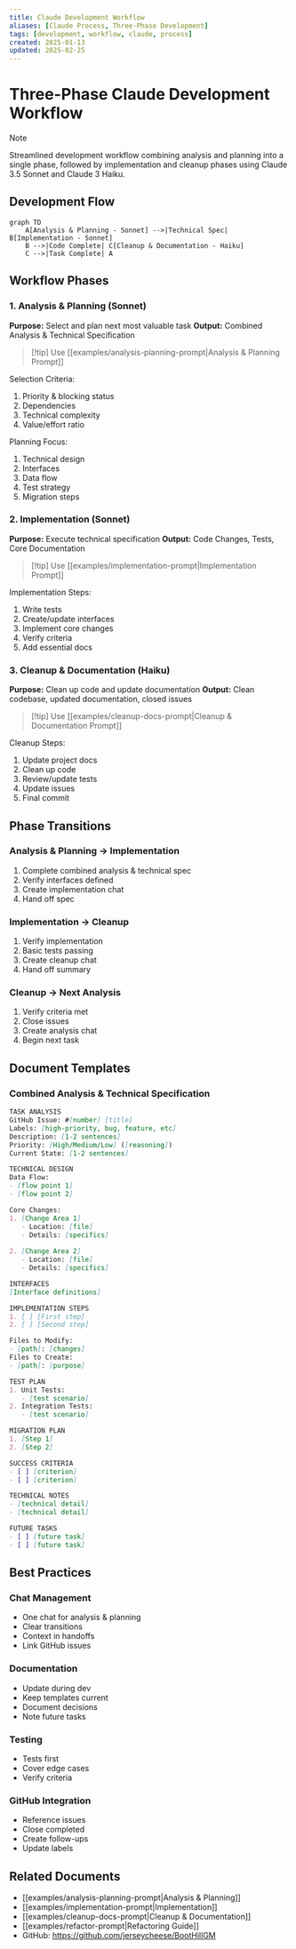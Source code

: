 ```yaml
---
title: Claude Development Workflow
aliases: [Claude Process, Three-Phase Development]
tags: [development, workflow, claude, process]
created: 2025-01-13
updated: 2025-02-25
---
```


# Three-Phase Claude Development Workflow

> [!note] 
> Streamlined development workflow combining analysis and planning into a single phase, followed by implementation and cleanup phases using Claude 3.5 Sonnet and Claude 3 Haiku.

## Development Flow
```mermaid
graph TD
    A[Analysis & Planning - Sonnet] -->|Technical Spec| B[Implementation - Sonnet]
    B -->|Code Complete| C[Cleanup & Documentation - Haiku]
    C -->|Task Complete| A
```

## Workflow Phases

### 1. Analysis & Planning (Sonnet)
**Purpose:** Select and plan next most valuable task
**Output:** Combined Analysis & Technical Specification

> [!tip] Use [[examples/analysis-planning-prompt|Analysis & Planning Prompt]]

Selection Criteria:
1. Priority & blocking status
2. Dependencies
3. Technical complexity
4. Value/effort ratio

Planning Focus:
1. Technical design
2. Interfaces
3. Data flow
4. Test strategy
5. Migration steps

### 2. Implementation (Sonnet)
**Purpose:** Execute technical specification
**Output:** Code Changes, Tests, Core Documentation

> [!tip] Use [[examples/implementation-prompt|Implementation Prompt]]

Implementation Steps:
1. Write tests
2. Create/update interfaces
3. Implement core changes
4. Verify criteria
5. Add essential docs

### 3. Cleanup & Documentation (Haiku)
**Purpose:** Clean up code and update documentation
**Output:** Clean codebase, updated documentation, closed issues

> [!tip] Use [[examples/cleanup-docs-prompt|Cleanup & Documentation Prompt]]

Cleanup Steps:
1. Update project docs
2. Clean up code
3. Review/update tests
4. Update issues
5. Final commit

## Phase Transitions

### Analysis & Planning → Implementation
1. Complete combined analysis & technical spec
2. Verify interfaces defined
3. Create implementation chat
4. Hand off spec

### Implementation → Cleanup
1. Verify implementation
2. Basic tests passing
3. Create cleanup chat
4. Hand off summary

### Cleanup → Next Analysis
1. Verify criteria met
2. Close issues
3. Create analysis chat
4. Begin next task

## Document Templates

### Combined Analysis & Technical Specification
```markdown
TASK ANALYSIS
GitHub Issue: #[number] [title]
Labels: [high-priority, bug, feature, etc]
Description: [1-2 sentences]
Priority: [High/Medium/Low] ([reasoning])
Current State: [1-2 sentences]

TECHNICAL DESIGN
Data Flow:
- [flow point 1]
- [flow point 2]

Core Changes:
1. [Change Area 1]
   - Location: [file]
   - Details: [specifics]
   
2. [Change Area 2]
   - Location: [file]
   - Details: [specifics]

INTERFACES
[Interface definitions]

IMPLEMENTATION STEPS
1. [ ] [First step]
2. [ ] [Second step]

Files to Modify:
- [path]: [changes]
Files to Create:
- [path]: [purpose]

TEST PLAN
1. Unit Tests:
   - [test scenario]
2. Integration Tests:
   - [test scenario]

MIGRATION PLAN
1. [Step 1]
2. [Step 2]

SUCCESS CRITERIA
- [ ] [criterion]
- [ ] [criterion]

TECHNICAL NOTES
- [technical detail]
- [technical detail]

FUTURE TASKS
- [ ] [future task]
- [ ] [future task]
```

## Best Practices

### Chat Management
- One chat for analysis & planning
- Clear transitions
- Context in handoffs
- Link GitHub issues

### Documentation
- Update during dev
- Keep templates current
- Document decisions
- Note future tasks

### Testing
- Tests first
- Cover edge cases
- Verify criteria

### GitHub Integration
- Reference issues
- Close completed
- Create follow-ups
- Update labels

## Related Documents
- [[examples/analysis-planning-prompt|Analysis & Planning]]
- [[examples/implementation-prompt|Implementation]]
- [[examples/cleanup-docs-prompt|Cleanup & Documentation]]
- [[examples/refactor-prompt|Refactoring Guide]]
- GitHub: https://github.com/jerseycheese/BootHillGM
